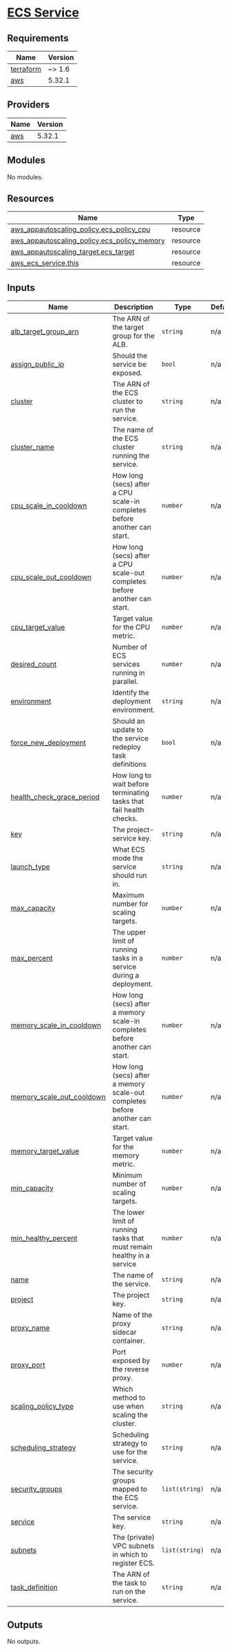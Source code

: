 # [ECS Service](https://docs.aws.amazon.com/ecs/)

<!-- BEGIN_TF_DOCS -->
## Requirements

| Name | Version |
|------|---------|
| <a name="requirement_terraform"></a> [terraform](#requirement\_terraform) | ~> 1.6 |
| <a name="requirement_aws"></a> [aws](#requirement\_aws) | 5.32.1 |

## Providers

| Name | Version |
|------|---------|
| <a name="provider_aws"></a> [aws](#provider\_aws) | 5.32.1 |

## Modules

No modules.

## Resources

| Name | Type |
|------|------|
| [aws_appautoscaling_policy.ecs_policy_cpu](https://registry.terraform.io/providers/hashicorp/aws/5.32.1/docs/resources/appautoscaling_policy) | resource |
| [aws_appautoscaling_policy.ecs_policy_memory](https://registry.terraform.io/providers/hashicorp/aws/5.32.1/docs/resources/appautoscaling_policy) | resource |
| [aws_appautoscaling_target.ecs_target](https://registry.terraform.io/providers/hashicorp/aws/5.32.1/docs/resources/appautoscaling_target) | resource |
| [aws_ecs_service.this](https://registry.terraform.io/providers/hashicorp/aws/5.32.1/docs/resources/ecs_service) | resource |

## Inputs

| Name | Description | Type | Default | Required |
|------|-------------|------|---------|:--------:|
| <a name="input_alb_target_group_arn"></a> [alb\_target\_group\_arn](#input\_alb\_target\_group\_arn) | The ARN of the target group for the ALB. | `string` | n/a | yes |
| <a name="input_assign_public_ip"></a> [assign\_public\_ip](#input\_assign\_public\_ip) | Should the service be exposed. | `bool` | n/a | yes |
| <a name="input_cluster"></a> [cluster](#input\_cluster) | The ARN of the ECS cluster to run the service. | `string` | n/a | yes |
| <a name="input_cluster_name"></a> [cluster\_name](#input\_cluster\_name) | The name of the ECS cluster running the service. | `string` | n/a | yes |
| <a name="input_cpu_scale_in_cooldown"></a> [cpu\_scale\_in\_cooldown](#input\_cpu\_scale\_in\_cooldown) | How long (secs) after a CPU scale-in completes before another can start. | `number` | n/a | yes |
| <a name="input_cpu_scale_out_cooldown"></a> [cpu\_scale\_out\_cooldown](#input\_cpu\_scale\_out\_cooldown) | How long (secs) after a CPU scale-out completes before another can start. | `number` | n/a | yes |
| <a name="input_cpu_target_value"></a> [cpu\_target\_value](#input\_cpu\_target\_value) | Target value for the CPU metric. | `number` | n/a | yes |
| <a name="input_desired_count"></a> [desired\_count](#input\_desired\_count) | Number of ECS services running in parallel. | `number` | n/a | yes |
| <a name="input_environment"></a> [environment](#input\_environment) | Identify the deployment environment. | `string` | n/a | yes |
| <a name="input_force_new_deployment"></a> [force\_new\_deployment](#input\_force\_new\_deployment) | Should an update to the service redeploy task definitions | `bool` | n/a | yes |
| <a name="input_health_check_grace_period"></a> [health\_check\_grace\_period](#input\_health\_check\_grace\_period) | How long to wait before terminating tasks that fail health checks. | `number` | n/a | yes |
| <a name="input_key"></a> [key](#input\_key) | The project-service key. | `string` | n/a | yes |
| <a name="input_launch_type"></a> [launch\_type](#input\_launch\_type) | What ECS mode the service should run in. | `string` | n/a | yes |
| <a name="input_max_capacity"></a> [max\_capacity](#input\_max\_capacity) | Maximum number for scaling targets. | `number` | n/a | yes |
| <a name="input_max_percent"></a> [max\_percent](#input\_max\_percent) | The upper limit of running tasks in a service during a deployment. | `number` | n/a | yes |
| <a name="input_memory_scale_in_cooldown"></a> [memory\_scale\_in\_cooldown](#input\_memory\_scale\_in\_cooldown) | How long (secs) after a memory scale-in completes before another can start. | `number` | n/a | yes |
| <a name="input_memory_scale_out_cooldown"></a> [memory\_scale\_out\_cooldown](#input\_memory\_scale\_out\_cooldown) | How long (secs) after a memory scale-out completes before another can start. | `number` | n/a | yes |
| <a name="input_memory_target_value"></a> [memory\_target\_value](#input\_memory\_target\_value) | Target value for the memory metric. | `number` | n/a | yes |
| <a name="input_min_capacity"></a> [min\_capacity](#input\_min\_capacity) | Minimum number of scaling targets. | `number` | n/a | yes |
| <a name="input_min_healthy_percent"></a> [min\_healthy\_percent](#input\_min\_healthy\_percent) | The lower limit of running tasks that must remain healthy in a service | `number` | n/a | yes |
| <a name="input_name"></a> [name](#input\_name) | The name of the service. | `string` | n/a | yes |
| <a name="input_project"></a> [project](#input\_project) | The project key. | `string` | n/a | yes |
| <a name="input_proxy_name"></a> [proxy\_name](#input\_proxy\_name) | Name of the proxy sidecar container. | `string` | n/a | yes |
| <a name="input_proxy_port"></a> [proxy\_port](#input\_proxy\_port) | Port exposed by the reverse proxy. | `number` | n/a | yes |
| <a name="input_scaling_policy_type"></a> [scaling\_policy\_type](#input\_scaling\_policy\_type) | Which method to use when scaling the cluster. | `string` | n/a | yes |
| <a name="input_scheduling_strategy"></a> [scheduling\_strategy](#input\_scheduling\_strategy) | Scheduling strategy to use for the service. | `string` | n/a | yes |
| <a name="input_security_groups"></a> [security\_groups](#input\_security\_groups) | The security groups mapped to the ECS service. | `list(string)` | n/a | yes |
| <a name="input_service"></a> [service](#input\_service) | The service key. | `string` | n/a | yes |
| <a name="input_subnets"></a> [subnets](#input\_subnets) | The (private) VPC subnets in which to register ECS. | `list(string)` | n/a | yes |
| <a name="input_task_definition"></a> [task\_definition](#input\_task\_definition) | The ARN of the task to run on the service. | `string` | n/a | yes |

## Outputs

No outputs.
<!-- END_TF_DOCS -->